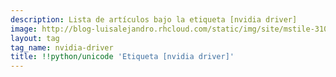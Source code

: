 ```yaml
---
description: Lista de artículos bajo la etiqueta [nvidia driver]
image: http://blog-luisalejandro.rhcloud.com/static/img/site/mstile-310x310.png
layout: tag
tag_name: nvidia-driver
title: !!python/unicode 'Etiqueta [nvidia driver]'
---
```

